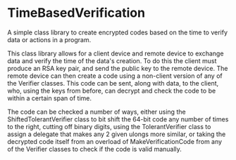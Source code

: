 # TimeBasedVerification
A simple class library to create encrypted codes based on the time to verify data or actions in a program.

This class library allows for a client device and remote device to exchange data and verify the time of the data's creation. To do this the client must produce an RSA key pair, and send the public key to the remote device. The remote device can then create a code using a non-client version of any of the Verifier classes. This code can be sent, along with data, to the client, who, using the keys from before, can decrypt and check the code to be within a certain span of time.

The code can be checked a number of ways, either using the ShiftedTolerantVerifier class to bit shift the 64-bit code any number of times to the right, cutting off binary digits, using the TolerantVerifier class to assign a delegate that makes any 2 given ulongs more similar, or taking the decrypted code itself from an overload of MakeVerificationCode from any of the Verifier classes to check if the code is valid manually.
